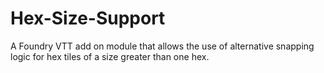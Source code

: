 # Hex-Size-Support
A Foundry VTT add on module that allows the use of alternative snapping logic for hex tiles of a size greater than one hex.
